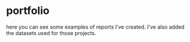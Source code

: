 # portfolio
here you can see some examples of reports I've created.
I've also added the datasets used for those projects.
